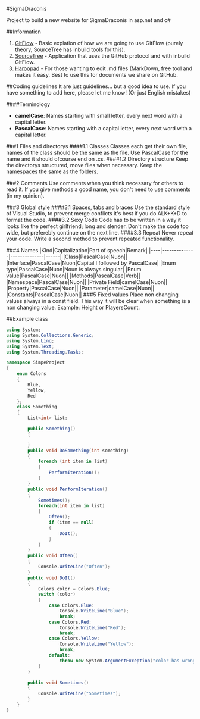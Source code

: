 #SigmaDraconis

Project to build a new website for SigmaDraconis in asp.net and c#

##Information

1. [GitFlow](http://danielkummer.github.io/git-flow-cheatsheet/) - Basic explation of how we are going to use GitFlow (purely theory, SourceTree has inbuild tools for this).
2. [SourceTree](http://www.sourcetreeapp.com/) - Application that uses the GitHub protocol and with inbuild GitFlow.
3. [Haroopad](http://pad.haroopress.com/user.html) - For those wanting to edit .md files (MarkDown, free tool and makes it easy. Best to use this for documents we share on GitHub.

##Coding guidelines
It are just guidelines... but a good idea to use. If you have something to add here, please let me know! (Or just English mistakes)

####Terminology
* **camelCase**: Names starting with small letter, every next word with a capital letter.
* **PascalCase**: Names starting with a capital letter, every next word with a capital letter.

###1 Files and directorys
####1.1 Classes
Classes each get their own file, names of the class should be the same as the file. Use PascalCase for the name and it should ofcourse end on .cs.
####1.2 Directory structure
Keep the directorys structured, move files when necessary. Keep the namespaces the same as the folders.

###2 Comments
Use comments when you think necessary for others to read it. If you give methods a good name, you don't need to use comments (in my opinion).

###3 Global style
####3.1 Spaces, tabs and braces
Use the standard style of Visual Studio, to prevent merge conflicts it's best if you do ALK+K+D to format the code.
####3.2 Sexy Code
Code has to be written in a way it looks like the perfect girlfriend; long and slender. Don't make the code too wide, but preferebly continue on the next line.
####3.3 Repeat
Never repeat your code. Write a second method to prevent repeated functionality.

###4 Names
|Kind|Capitalization|Part of speech|Remark|
|----|--------------|--------------|------|
|Class|PascalCase|Nuon||
|Interface|PascalCase|Nuon|Capital I followed by PascalCase|
|Enum type|PascalCase|Nuon|Noun is always singular|
|Enum value|PascalCase|Nuon||
|Methods|PascalCase|Verb||
|Namespace|PascalCase|Nuon||
|Private Field|camelCase|Nuon||
|Property|PascalCase|Nuon||
|Parameter|camelCase|Nuon||
|Constants|PascalCase|Nuon||
###5 Fixed values
Place non changing values always in a const field. This way it will be clear when something is a non changing value. Example: Height or PlayersCount.

##Example class
```cs
using System;
using System.Collections.Generic;
using System.Linq;
using System.Text;
using System.Threading.Tasks;

namespace SimpeProject
{
    enum Colors
    {
        Blue,
        Yellow,
        Red
    };
    class Something
    {
        List<int> list;

        public Something()
        {

        }
        public void DoSomething(int something)
        {
            foreach (int item in list)
            {
                PerformIteration();
            }
        }
        public void PerformIteration()
        {
            Sometimes();
            foreach(int item in list)
            {
                Often();
                if (item == null)
                {
                    DoIt();
                }
            }
        }
        public void Often()
        {
            Console.WriteLine("Often");
        }
        public void DoIt()
        {
            Colors color = Colors.Blue;
            switch (color)
            {
                case Colors.Blue:
                    Console.WriteLine("Blue");
                    break;
                case Colors.Red:
                    Console.WriteLine("Red");
                    break;
                case Colors.Yellow:
                    Console.WriteLine("Yellow");
                    break;
                default:
                    throw new System.ArgumentException("color has wrong value");
            }
        }

        public void Sometimes()
        {
            Console.WriteLine("Sometimes");
        }
    }
}
```

